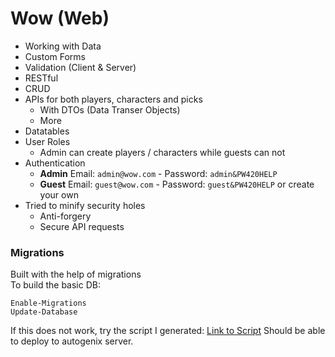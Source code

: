 # Wow (Web)  

* Working with Data
* Custom Forms
* Validation (Client & Server)
* RESTful
* CRUD
* APIs for both players, characters and picks
  * With DTOs (Data Transer Objects)
  * More
* Datatables
* User Roles
  * Admin can create players / characters while guests can not
* Authentication
  * **Admin** Email: `admin@wow.com` - Password: `admin&PW420HELP`
  * **Guest** Email: `guest@wow.com` - Password: `guest&PW420HELP` or create your own
* Tried to minify security holes
  * Anti-forgery
  * Secure API requests
  
### Migrations  
Built with the help of migrations  
To build the basic DB:  

```
Enable-Migrations
Update-Database
```  

If this does not work, try the script I generated: [Link to Script](https://hastebin.com/gumobenoxo.md)
Should be able to deploy to autogenix server.

